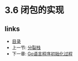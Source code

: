 # 3.6 闭包的实现



## links
 * [目录](<preface.md>)
 * 上一节: [分裂栈](<03.5.md>)
 * 下一章: [Go语言程序初始化过程](<04.0.md>)
